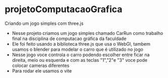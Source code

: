 # projetoComputacaoGrafica
Criando um jogo simples com three.js

- Nesse projeto criamos um jogo simples chamado CarRun como trabalho final na disciplina de computacao gráfica da faculdade
- Ele foi feito usando a biblioteca three.js que usa o WebGl, tambem usamos o blender para modelar o carro que é utilizado no jogo
- Nesse jogo voce controla o carro podendo escolher entre ficar na direita, meio ou esquerda e com as teclas "1","2"e "3" voce pode colocar cameras diferentes
- Para rodar ele usamos o vite
